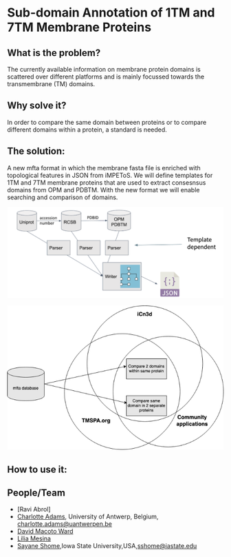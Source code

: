 # Sub-domain Annotation of 1TM and 7TM Membrane Proteins

## What is the problem?
The currently available information on membrane protein domains is scattered over different platforms and is mainly focussed towards the transmembrane (TM) domains. 

## Why solve it?
In order to compare the same domain between proteins or to compare different domains within a protein, a standard is needed.

## The solution:
A new mfta format in which the membrane fasta file is enriched with topological features in JSON from iMPEToS. We will define templates for 1TM and 7TM membrane proteins that are used to extract consesnsus domains from OPM and PDBTM. With the new format we will enable searching and comparison of domains.

![Overview diagram1](Diagram1.png)

![Overview diagram2](Diagram2.png)

## How to use it:


## People/Team
* [Ravi Abrol]
* [Charlotte Adams](https://github.com/adamscharlotte), University of Antwerp, Belgium, <charlotte.adams@uantwerpen.be>
* [David Macoto Ward](https://github.com/dmw01)
* [Lilia Mesina](https://github.com/lilicamd)
* [Sayane Shome](https://github.com/sayaneshome),Iowa State University,USA,sshome@iastate.edu
